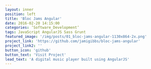 ```yaml
---
layout: inner
position: left
title: 'Bloc Jams Angular'
date: 2016-02-20 14:15:00
categories: ’Software_Development‘
tags: JavaScript AngularJS Sass Grunt
featured_image: '/img/posts/01_bloc-jams-angular-1130x864-2x.png'
project_link: 'https://github.com/jamigibbs/bloc-jams-angular'
project_link2: ''
button_icon: 'github'
button_text: 'Visit Project'
lead_text: 'A digital music player built using AngularJS'
---
```

